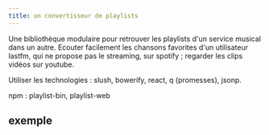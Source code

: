 ```yaml
---
title: un convertisseur de playlists
---
```


Une bibliothèque modulaire pour retrouver les playlists d'un service musical dans un autre.
Ecouter facilement les chansons favorites d'un utilisateur lastfm, qui ne propose pas le streaming, sur spotify ; regarder les clips vidéos sur youtube.

Utiliser les technologies : slush, bowerify, react, q (promesses), jsonp.


npm : 
playlist-bin, playlist-web

exemple
-------

